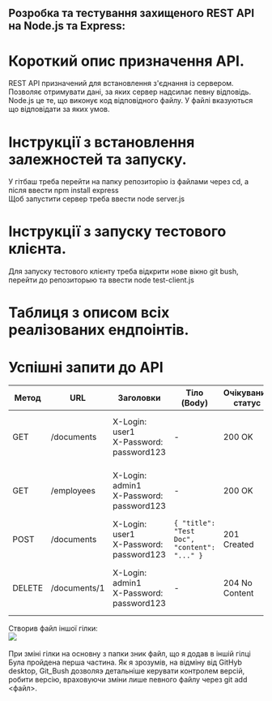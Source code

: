 ## Розробка та тестування захищеного REST API на Node.js та Express:
# Короткий опис призначення API.
REST API призначений для встановлення з'єднання із сервером. Позволяє отримувати дані, за яких сервер надсилає певну відповідь.<br/>
Node.js це те, що виконує код відповідного файлу. У файлі вказуються що відповідати за яких умов.<br/>

# Інструкції з встановлення залежностей та запуску.
У гітбаш треба перейти на папку репозиторію із файлами через cd, а після ввести npm install express <br/> 
Щоб запустити сервер треба ввести node server.js <br/>

# Інструкції з запуску тестового клієнта.
Для запуску тестового клієнту треба відкрити нове вікно git bush, перейти до репозиторыю та ввести node test-client.js

# Таблиця з описом всіх реалізованих ендпоінтів.
# Успішні запити до API

| Метод | URL            | Заголовки                               | Тіло (Body)                                    | Очікуваний статус | Примітка                                      |
|-------|----------------|------------------------------------------|-----------------------------------------------|------------------|-----------------------------------------------|
| GET   | /documents     | X-Login: user1<br>X-Password: password123 | -                                             | 200 OK           | Успішне отримання даних з роллю 'user'.       |
| GET   | /employees     | X-Login: admin1<br>X-Password: password123 | -                                             | 200 OK           | Успішне отримання даних з роллю 'admin'.      |
| POST  | /documents     | X-Login: user1<br>X-Password: password123 | `{ "title": "Test Doc", "content": "..." }`   | 201 Created      | Успішне створення ресурсу.                    |
| DELETE| /documents/1   | X-Login: admin1<br>X-Password: password123 | -                                             | 204 No Content   | Успішне видалення. Відповідь не має тіла.     |

Створив файл іншої гілки:<br/>
![](WIOB.PNG)<br/><br/>
При зміні гілки на основну з папки зник файл, що я додав в іншій гілці<br/>
Була пройдена перша частина. Як я зрозумів, на відміну від GitHyb desktop, Git_Bush дозволяэ детальніше керувати контролем версій, робити версію, враховуючи зміни лише певного файлу через git add <файл>.